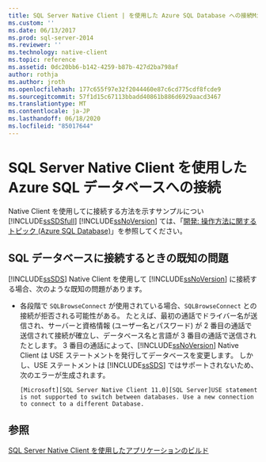 ```yaml
---
title: SQL Server Native Client | を使用した Azure SQL Database への接続Microsoft Docs
ms.custom: ''
ms.date: 06/13/2017
ms.prod: sql-server-2014
ms.reviewer: ''
ms.technology: native-client
ms.topic: reference
ms.assetid: 0dc20bb6-b142-4259-b87b-427d2ba798af
author: rothja
ms.author: jroth
ms.openlocfilehash: 177c655f97e32f2044460e87c6cd775cdf8fcde9
ms.sourcegitcommit: 57f1d15c67113bbadd40861b886d6929aacd3467
ms.translationtype: MT
ms.contentlocale: ja-JP
ms.lasthandoff: 06/18/2020
ms.locfileid: "85017644"
---
```

# <a name="connecting-to-an-azure-sql-database-using-sql-server-native-client"></a>SQL Server Native Client を使用した Azure SQL データベースへの接続
  Native Client を使用してに接続する方法を示すサンプルについ [!INCLUDE[ssSDSfull](../../../includes/sssdsfull-md.md)] [!INCLUDE[ssNoVersion](../../../includes/ssnoversion-md.md)] ては、「[開発: 操作方法に関するトピック (Azure SQL Database)](https://msdn.microsoft.com/library/ee621787.aspx)」を参照してください。  
  
## <a name="known-issues-when-connecting-to-a-sql-database"></a>SQL データベースに接続するときの既知の問題  
 [!INCLUDE[ssSDS](../../../includes/sssds-md.md)] Native Client を使用して [!INCLUDE[ssNoVersion](../../../includes/ssnoversion-md.md)] に接続する場合、次のような既知の問題があります。  
  
-   各段階で `SQLBrowseConnect` が使用されている場合、`SQLBrowseConnect` との接続が拒否される可能性がある。  たとえば、最初の通話でドライバー名が送信され、サーバーと資格情報 (ユーザー名とパスワード) が 2 番目の通話で送信されて接続が確立し、データベース名と言語が 3 番目の通話で送信されたとします。  3 番目の通話によって、[!INCLUDE[ssNoVersion](../../../includes/ssnoversion-md.md)] Native Client は USE ステートメントを発行してデータベースを変更します。 しかし、USE ステートメントは [!INCLUDE[ssSDS](../../../includes/sssds-md.md)] ではサポートされないため、次のエラーが生成されます。  
  
    ```  
    [Microsoft][SQL Server Native Client 11.0][SQL Server]USE statement is not supported to switch between databases. Use a new connection to connect to a different Database.  
    ```  
  
## <a name="see-also"></a>参照  
 [SQL Server Native Client を使用したアプリケーションのビルド](building-applications-with-sql-server-native-client.md)  
  
  
